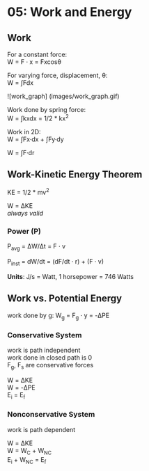 # 05: Work and Energy

## Work

For a constant force:  
W = F &middot; x = Fxcos&theta;

For varying force, displacement, &theta;:  
W = &int;Fdx  

![work_graph] (images/work_graph.gif)

Work done by spring force:  
W = &int;kxdx = 1/2 * kx<sup>2</sup>

Work in 2D:  
W = &int;Fx&middot;dx + &int;Fy&middot;dy  

W = &int;F&middot;dr  

## Work-Kinetic Energy Theorem

KE = 1/2 * mv<sup>2</sup>

W = &Delta;KE  
*always valid*

### Power (P)

P<sub>avg</sub> = &Delta;W/&Delta;t = F &middot; v 

P<sub>inst</sub> = dW/dt = (dF/dt &middot; r) + (F &middot; v)

**Units**: J/s = Watt, 1 horsepower = 746 Watts

## Work vs. Potential Energy

work done by g: W<sub>g</sub> = F<sub>g</sub> &middot; y = -&Delta;PE

### Conservative System 

work is path independent  
work done in closed path is 0  
F<sub>g</sub>, F<sub>s</sub> are conservative forces 

W = &Delta;KE  
W = -&Delta;PE  
E<sub>i</sub> = E<sub>f</sub>

### Nonconservative System

work is path dependent  

W = &Delta;KE  
W = W<sub>C</sub> + W<sub>NC</sub>  
E<sub>i</sub> + W<sub>NC</sub> = E<sub>f</sub>
